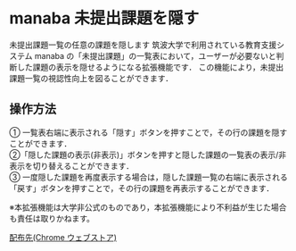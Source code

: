 # manaba 未提出課題を隠す

未提出課題一覧の任意の課題を隠します
筑波大学で利用されている教育支援システム manaba の「未提出課題」の一覧表において，ユーザーが必要ないと判断した課題の表示を隠せるようになる拡張機能です．
この機能により，未提出課題一覧の視認性向上を図ることができます．

## 操作方法

① 一覧表右端に表示される「隠す」ボタンを押すことで，その行の課題を隠すことができます．<br>
②「隠した課題の表示(非表示)」ボタンを押すと隠した課題の一覧表の表示/非表示を切り替えることができます．<br>
③ 一度隠した課題を再度表示する場合は，隠した課題一覧の右端に表示される「戻す」ボタンを押すことで，その行の課題を再表示することができます．<br>

※本拡張機能は大学非公式のものであり，本拡張機能により不利益が生じた場合も責任は取りかねます。

[配布先(Chrome ウェブストア)](https://chrome.google.com/webstore/detail/manaba%E6%9C%AA%E6%8F%90%E5%87%BA%E8%AA%B2%E9%A1%8C%E3%82%92%E9%9A%A0%E3%81%99/jaenngkigiiphcijdfeamkfnpclopfbi?hl=ja)
